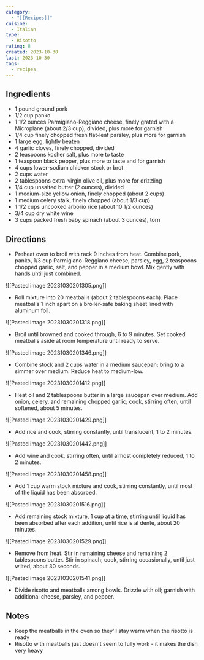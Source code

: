 ```yaml
---
category:
  - "[[Recipes]]"
cuisine:
  - Italian
type:
  - Risotto
rating: 8
created: 2023-10-30
last: 2023-10-30
tags:
  - recipes
---
```

## Ingredients

- 1 pound ground pork 
- 1/2 cup panko
- 1 1/2 ounces Parmigiano-Reggiano cheese, finely grated with a Microplane (about 2/3 cup), divided, plus more for garnish
- 1/4 cup finely chopped fresh flat-leaf parsley, plus more for garnish
- 1 large egg, lightly beaten
- 4 garlic cloves, finely chopped, divided
- 2 teaspoons kosher salt, plus more to taste
- 1 teaspoon black pepper, plus more to taste and for garnish
- 4 cups lower-sodium chicken stock or brot
- 2 cups water
- 2 tablespoons extra-virgin olive oil, plus more for drizzling
- 1/4 cup unsalted butter (2 ounces), divided
- 1 medium-size yellow onion, finely chopped (about 2 cups)
- 1 medium celery stalk, finely chopped (about 1/3 cup)
- 1 1/2 cups uncooked arborio rice (about 10 1/2 ounces)
- 3/4 cup dry white wine
- 3 cups packed fresh baby spinach (about 3 ounces), torn

## Directions

- Preheat oven to broil with rack 9 inches from heat. Combine pork, panko, 1/3 cup Parmigiano-Reggiano cheese, parsley, egg, 2 teaspoons chopped garlic, salt, and pepper in a medium bowl. Mix gently with hands until just combined.

![[Pasted image 20231030201305.png]]


- Roll mixture into 20 meatballs (about 2 tablespoons each). Place meatballs 1 inch apart on a broiler-safe baking sheet lined with aluminum foil.

![[Pasted image 20231030201318.png]]

- Broil until browned and cooked through, 6 to 9 minutes. Set cooked meatballs aside at room temperature until ready to serve.

![[Pasted image 20231030201346.png]]

- Combine stock and 2 cups water in a medium saucepan; bring to a simmer over medium. Reduce heat to medium-low.

![[Pasted image 20231030201412.png]]

- Heat oil and 2 tablespoons butter in a large saucepan over medium. Add onion, celery, and remaining chopped garlic; cook, stirring often, until softened, about 5 minutes.

![[Pasted image 20231030201429.png]]

- Add rice and cook, stirring constantly, until translucent, 1 to 2 minutes.

![[Pasted image 20231030201442.png]]

- Add wine and cook, stirring often, until almost completely reduced, 1 to 2 minutes.

![[Pasted image 20231030201458.png]]

- Add 1 cup warm stock mixture and cook, stirring constantly, until most of the liquid has been absorbed.

![[Pasted image 20231030201516.png]]

- Add remaining stock mixture, 1 cup at a time, stirring until liquid has been absorbed after each addition, until rice is al dente, about 20 minutes.

![[Pasted image 20231030201529.png]]

- Remove from heat. Stir in remaining cheese and remaining 2 tablespoons butter. Stir in spinach; cook, stirring occasionally, until just wilted, about 30 seconds.

![[Pasted image 20231030201541.png]]

- Divide risotto and meatballs among bowls. Drizzle with oil; garnish with additional cheese, parsley, and pepper.

## Notes

- Keep the meatballs in the oven so they'll stay warm when the risotto is ready 
- Risotto with meatballs just doesn't seem to fully work - it makes the dish very heavy
